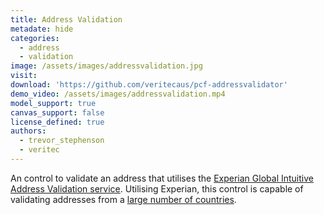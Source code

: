 ```yaml
---
title: Address Validation
metadate: hide
categories:
  - address
  - validation
image: /assets/images/addressvalidation.jpg
visit: 
download: 'https://github.com/veritecaus/pcf-addressvalidator'
demo_video: /assets/images/addressvalidation.mp4
model_support: true
canvas_support: false
license_defined: true
authors:
  - trevor_stephenson
  - veritec
---
```

An control to validate an address that utilises the <a target="blank" href="https://www.edq.com/documentation/apis/address-validate/global-intuitive/">Experian Global Intuitive Address Validation service</a>.
Utilising Experian, this control is capable of validating addresses from a <a target="blank" href="https://www.edq.com/documentation/apis/address-validate/global-intuitive/#supported-countries-2">large number of countries</a>.
